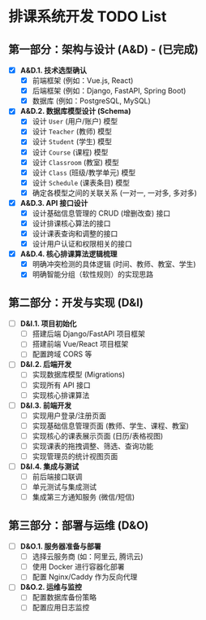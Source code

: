 # 排课系统开发 TODO List

## 第一部分：架构与设计 (A&D) - (已完成)

- [x] **A&D.1. 技术选型确认**
    - [x] 前端框架 (例如：Vue.js, React)
    - [x] 后端框架 (例如：Django, FastAPI, Spring Boot)
    - [x] 数据库 (例如：PostgreSQL, MySQL)

- [x] **A&D.2. 数据库模型设计 (Schema)**
    - [x] 设计 `User` (用户/账户) 模型
    - [x] 设计 `Teacher` (教师) 模型
    - [x] 设计 `Student` (学生) 模型
    - [x] 设计 `Course` (课程) 模型
    - [x] 设计 `Classroom` (教室) 模型
    - [x] 设计 `Class` (班级/教学单元) 模型
    - [x] 设计 `Schedule` (课表条目) 模型
    - [x] 确定各模型之间的关联关系 (一对一, 一对多, 多对多)

- [x] **A&D.3. API 接口设计**
    - [x] 设计基础信息管理的 CRUD (增删改查) 接口
    - [x] 设计排课核心算法的接口
    - [x] 设计课表查询和调整的接口
    - [x] 设计用户认证和权限相关的接口

- [x] **A&D.4. 核心排课算法逻辑梳理**
    - [x] 明确冲突检测的具体逻辑 (时间、教师、教室、学生)
    - [x] 明确智能分组（软性规则）的实现思路

## 第二部分：开发与实现 (D&I)

- [ ] **D&I.1. 项目初始化**
    - [ ] 搭建后端 Django/FastAPI 项目框架
    - [ ] 搭建前端 Vue/React 项目框架
    - [ ] 配置跨域 CORS 等

- [ ] **D&I.2. 后端开发**
    - [ ] 实现数据库模型 (Migrations)
    - [ ] 实现所有 API 接口
    - [ ] 实现核心排课算法

- [ ] **D&I.3. 前端开发**
    - [ ] 实现用户登录/注册页面
    - [ ] 实现基础信息管理页面 (教师、学生、课程、教室)
    - [ ] 实现核心的课表展示页面 (日历/表格视图)
    - [ ] 实现课表的拖拽调整、筛选、查询功能
    - [ ] 实现管理员的统计视图页面

- [ ] **D&I.4. 集成与测试**
    - [ ] 前后端接口联调
    - [ ] 单元测试与集成测试
    - [ ] 集成第三方通知服务 (微信/短信)

## 第三部分：部署与运维 (D&O)

- [ ] **D&O.1. 服务器准备与部署**
    - [ ] 选择云服务商 (如：阿里云, 腾讯云)
    - [ ] 使用 Docker 进行容器化部署
    - [ ] 配置 Nginx/Caddy 作为反向代理

- [ ] **D&O.2. 运维与监控**
    - [ ] 配置数据库备份策略
    - [ ] 配置应用日志监控
